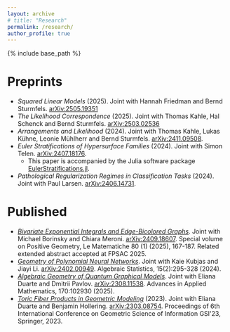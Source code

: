 ```yaml
---
layout: archive
# title: "Research"
permalink: /research/
author_profile: true
---
```


<!-- {% if author.googlescholar %}
  You can also find my articles on <u><a href="{{author.googlescholar}}">my Google Scholar profile</a>.</u>
{% endif %} -->

{% include base_path %}

<!-- {% for post in site.publications reversed %}
  {% include archive-single.html %}
{% endfor %} -->


Preprints
======
* *Squared Linear Models* (2025). Joint with Hannah Friedman and Bernd Sturmfels. [arXiv:2505.19351](https://arxiv.org/abs/2505.19351)
* *The Likelihood Correspondence* (2025). Joint with Thomas Kahle, Hal Schenck and Bernd Sturmfels. [arXiv:2503.02536](https://arxiv.org/abs/2503.02536)
* *Arrangements and Likelihood* (2024). Joint with Thomas Kahle, Lukas Kühne, Leonie Mühlherr and Bernd Sturmfels. [arXiv:2411.09508](https://arxiv.org/abs/2411.09508).
* *Euler Stratifications of Hypersurface Families* (2024). Joint with Simon Telen. [arXiv:2407.18176](https://arxiv.org/abs/2407.18176).
  * This paper is accompanied by the Julia software package [EulerStratifications.jl](https://github.com/maximilianwiesmann/EulerStratifications.jl).
* *Pathological Regularization Regimes in Classification Tasks* (2024). Joint with Paul Larsen. [arXiv:2406.14731](https://arxiv.org/abs/2406.14731).


Published
======
* [*Bivariate Exponential Integrals and Edge-Bicolored Graphs*](https://lematematiche.dmi.unict.it/index.php/lematematiche/article/view/2723). Joint with Michael Borinsky and Chiara Meroni. [arXiv:2409.18607](https://arxiv.org/abs/2409.18607). Special volume on Positive Geometry, Le Matematiche 80 (1) (2025), 167-187. Related extended abstract accepted at FPSAC 2025.
* [*Geometry of Polynomial Neural Networks*](https://doi.org/10.2140/astat.2024.15.295). Joint with Kaie Kubjas and Jiayi Li. [arXiv:2402.00949](https://arxiv.org/abs/2402.00949). Algebraic Statistics, 15(2):295-328 (2024).
* [*Algebraic Geometry of Quantum Graphical Models*](https://www.sciencedirect.com/science/article/pii/S0196885825000922). Joint with Eliana Duarte and Dmitrii Pavlov. [arXiv:2308.11538](https://arxiv.org/abs/2308.11538). Advances in Applied Mathematics, 170:102930 (2025).
* [*Toric Fiber Products in Geometric Modeling*](https://doi.org/10.1007/978-3-031-38271-0_49) (2023). Joint with Eliana Duarte and Benjamin Hollering. [arXiv:2303.08754](https://arxiv.org/abs/2303.08754). Proceedings of 6th International Conference on Geometric Science of Information GSI'23, Springer, 2023.

